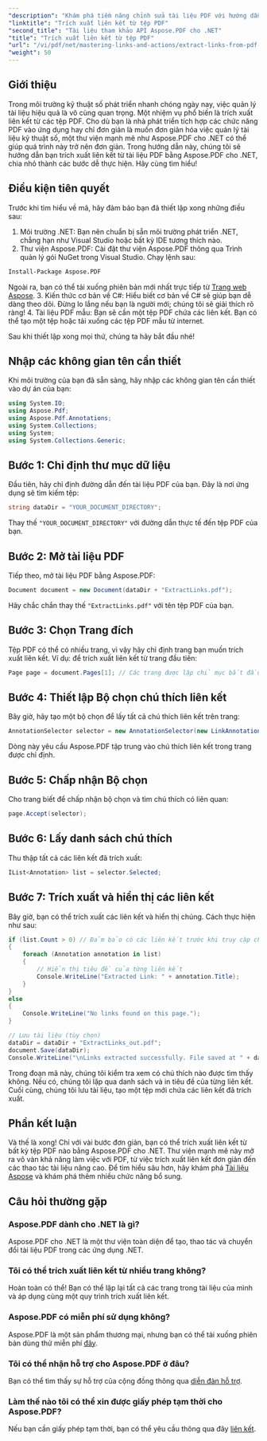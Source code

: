 ```yaml
---
"description": "Khám phá tiềm năng chỉnh sửa tài liệu PDF với hướng dẫn toàn diện của chúng tôi về cách trích xuất liên kết bằng Aspose.PDF cho .NET. Hướng dẫn này cung cấp hướng dẫn chi tiết từng bước."
"linktitle": "Trích xuất liên kết từ tệp PDF"
"second_title": "Tài liệu tham khảo API Aspose.PDF cho .NET"
"title": "Trích xuất liên kết từ tệp PDF"
"url": "/vi/pdf/net/mastering-links-and-actions/extract-links-from-pdf-file/"
"weight": 50
---
```


## Giới thiệu

Trong môi trường kỹ thuật số phát triển nhanh chóng ngày nay, việc quản lý tài liệu hiệu quả là vô cùng quan trọng. Một nhiệm vụ phổ biến là trích xuất liên kết từ các tệp PDF. Cho dù bạn là nhà phát triển tích hợp các chức năng PDF vào ứng dụng hay chỉ đơn giản là muốn đơn giản hóa việc quản lý tài liệu kỹ thuật số, một thư viện mạnh mẽ như Aspose.PDF cho .NET có thể giúp quá trình này trở nên đơn giản. Trong hướng dẫn này, chúng tôi sẽ hướng dẫn bạn trích xuất liên kết từ tài liệu PDF bằng Aspose.PDF cho .NET, chia nhỏ thành các bước dễ thực hiện. Hãy cùng tìm hiểu!

## Điều kiện tiên quyết

Trước khi tìm hiểu về mã, hãy đảm bảo bạn đã thiết lập xong những điều sau:

1. Môi trường .NET: Bạn nên chuẩn bị sẵn môi trường phát triển .NET, chẳng hạn như Visual Studio hoặc bất kỳ IDE tương thích nào.
2. Thư viện Aspose.PDF: Cài đặt thư viện Aspose.PDF thông qua Trình quản lý gói NuGet trong Visual Studio. Chạy lệnh sau:
```bash
Install-Package Aspose.PDF
```
Ngoài ra, bạn có thể tải xuống phiên bản mới nhất trực tiếp từ [Trang web Aspose](https://releases.aspose.com/pdf/net/).
3. Kiến thức cơ bản về C#: Hiểu biết cơ bản về C# sẽ giúp bạn dễ dàng theo dõi. Đừng lo lắng nếu bạn là người mới; chúng tôi sẽ giải thích rõ ràng!
4. Tài liệu PDF mẫu: Bạn sẽ cần một tệp PDF chứa các liên kết. Bạn có thể tạo một tệp hoặc tải xuống các tệp PDF mẫu từ internet.

Sau khi thiết lập xong mọi thứ, chúng ta hãy bắt đầu nhé!

## Nhập các không gian tên cần thiết

Khi môi trường của bạn đã sẵn sàng, hãy nhập các không gian tên cần thiết vào dự án của bạn:

```csharp
using System.IO;
using Aspose.Pdf;
using Aspose.Pdf.Annotations;
using System.Collections;
using System;
using System.Collections.Generic;
```

## Bước 1: Chỉ định thư mục dữ liệu

Đầu tiên, hãy chỉ định đường dẫn đến tài liệu PDF của bạn. Đây là nơi ứng dụng sẽ tìm kiếm tệp:

```csharp
string dataDir = "YOUR_DOCUMENT_DIRECTORY";
```

Thay thế `"YOUR_DOCUMENT_DIRECTORY"` với đường dẫn thực tế đến tệp PDF của bạn.

## Bước 2: Mở tài liệu PDF

Tiếp theo, mở tài liệu PDF bằng Aspose.PDF:

```csharp
Document document = new Document(dataDir + "ExtractLinks.pdf");
```

Hãy chắc chắn thay thế `"ExtractLinks.pdf"` với tên tệp PDF của bạn.

## Bước 3: Chọn Trang đích

Tệp PDF có thể có nhiều trang, vì vậy hãy chỉ định trang bạn muốn trích xuất liên kết. Ví dụ: để trích xuất liên kết từ trang đầu tiên:

```csharp
Page page = document.Pages[1]; // Các trang được lập chỉ mục bắt đầu từ 1
```

## Bước 4: Thiết lập Bộ chọn chú thích liên kết

Bây giờ, hãy tạo một bộ chọn để lấy tất cả chú thích liên kết trên trang:

```csharp
AnnotationSelector selector = new AnnotationSelector(new LinkAnnotation(page, Aspose.Pdf.Rectangle.Trivial));
```

Dòng này yêu cầu Aspose.PDF tập trung vào chú thích liên kết trong trang được chỉ định.

## Bước 5: Chấp nhận Bộ chọn

Cho trang biết để chấp nhận bộ chọn và tìm chú thích có liên quan:

```csharp
page.Accept(selector);
```

## Bước 6: Lấy danh sách chú thích

Thu thập tất cả các liên kết đã trích xuất:

```csharp
IList<Annotation> list = selector.Selected;
```

## Bước 7: Trích xuất và hiển thị các liên kết

Bây giờ, bạn có thể trích xuất các liên kết và hiển thị chúng. Cách thực hiện như sau:

```csharp
if (list.Count > 0) // Đảm bảo có các liên kết trước khi truy cập chúng
{
    foreach (Annotation annotation in list)
    {
        // Hiển thị tiêu đề của từng liên kết
        Console.WriteLine("Extracted Link: " + annotation.Title);
    }
}
else
{
    Console.WriteLine("No links found on this page.");
}

// Lưu tài liệu (tùy chọn)
dataDir = dataDir + "ExtractLinks_out.pdf";
document.Save(dataDir);
Console.WriteLine("\nLinks extracted successfully. File saved at " + dataDir);
```

Trong đoạn mã này, chúng tôi kiểm tra xem có chú thích nào được tìm thấy không. Nếu có, chúng tôi lặp qua danh sách và in tiêu đề của từng liên kết. Cuối cùng, chúng tôi lưu tài liệu, tạo một tệp mới chứa các liên kết đã trích xuất.

## Phần kết luận

Và thế là xong! Chỉ với vài bước đơn giản, bạn có thể trích xuất liên kết từ bất kỳ tệp PDF nào bằng Aspose.PDF cho .NET. Thư viện mạnh mẽ này mở ra vô vàn khả năng làm việc với PDF, từ việc trích xuất liên kết đơn giản đến các thao tác tài liệu nâng cao. Để tìm hiểu sâu hơn, hãy khám phá [Tài liệu Aspose](https://reference.aspose.com/pdf/net/) và khám phá thêm nhiều chức năng bổ sung.

## Câu hỏi thường gặp

### Aspose.PDF dành cho .NET là gì?
Aspose.PDF cho .NET là một thư viện toàn diện để tạo, thao tác và chuyển đổi tài liệu PDF trong các ứng dụng .NET.

### Tôi có thể trích xuất liên kết từ nhiều trang không?
Hoàn toàn có thể! Bạn có thể lặp lại tất cả các trang trong tài liệu của mình và áp dụng cùng một quy trình trích xuất liên kết.

### Aspose.PDF có miễn phí sử dụng không?
Aspose.PDF là một sản phẩm thương mại, nhưng bạn có thể tải xuống phiên bản dùng thử miễn phí [đây](https://releases.aspose.com/).

### Tôi có thể nhận hỗ trợ cho Aspose.PDF ở đâu?
Bạn có thể tìm thấy sự hỗ trợ của cộng đồng thông qua [diễn đàn hỗ trợ](https://forum.aspose.com/c/pdf/10).

### Làm thế nào tôi có thể xin được giấy phép tạm thời cho Aspose.PDF?
Nếu bạn cần giấy phép tạm thời, bạn có thể yêu cầu thông qua đây [liên kết](https://purchase.aspose.com/temporary-license/).